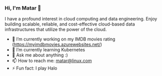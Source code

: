 ### Hi, I'm Matar 👋

<!--
**mataralhawiti/mataralhawiti** is a ✨ _special_ ✨ repository because its `README.md` (this file) appears on your GitHub profile.

Here are some ideas to get you started:

- 🔭 I’m currently working on ...
- 🌱 I’m currently learning ...
- 👯 I’m looking to collaborate on ...
- 🤔 I’m looking for help with ...
- 💬 Ask me about ...
- 📫 How to reach me: ...
- 😄 Pronouns: ...
- ⚡ Fun fact: ...
-->
I have a profound interest in cloud computing and data engineering. Enjoy building scalable, reliable, and cost-effective cloud-based data infrastructures that utilize the power of the cloud.

- 🔭 I’m currently working on my IMDB movies rating (https://myimdbmovies.azurewebsites.net/)
- 🌱 I’m currently learning Kubernetes 
- 💬 Ask me about anything :)
- 📫 How to reach me: matar@linux.com
- ⚡ Fun fact: I play Halo 
